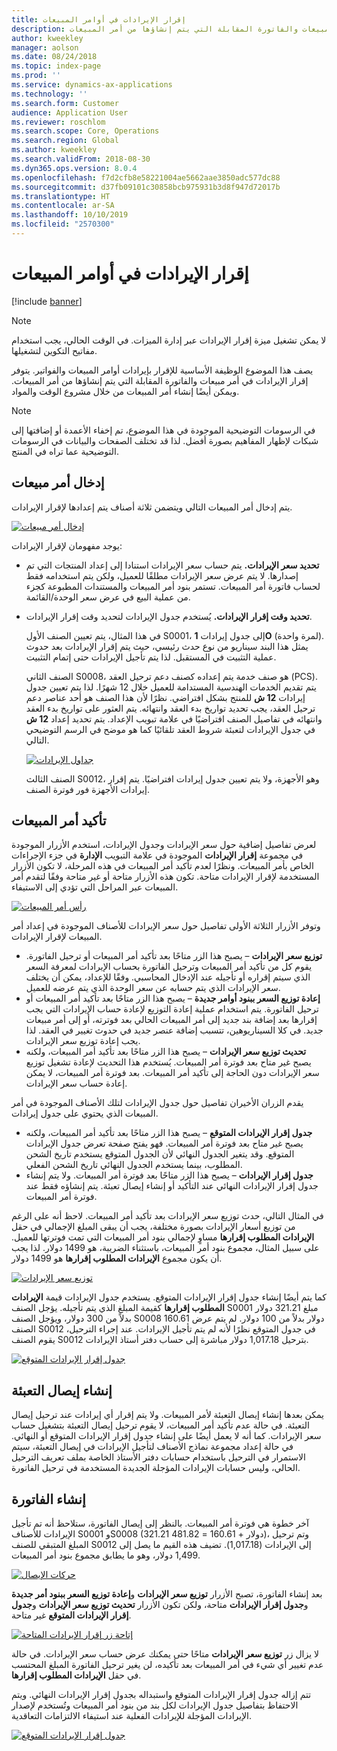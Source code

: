 ```yaml
---
title: إقرار الإيرادات في أوامر المبيعات
description: يصف هذا الموضوع الوظيفة الأساسية للإقرار بإيرادات أوامر المبيعات والفواتير. يتوفر إقرار الإيرادات في أمر المبيعات والفاتورة المقابلة التي يتم إنشاؤها من أمر المبيعات.
author: kweekley
manager: aolson
ms.date: 08/24/2018
ms.topic: index-page
ms.prod: ''
ms.service: dynamics-ax-applications
ms.technology: ''
ms.search.form: Customer
audience: Application User
ms.reviewer: roschlom
ms.search.scope: Core, Operations
ms.search.region: Global
ms.author: kweekley
ms.search.validFrom: 2018-08-30
ms.dyn365.ops.version: 8.0.4
ms.openlocfilehash: f7d2cfb8e58221004ae5662aae3850adc577dc88
ms.sourcegitcommit: d37fb09101c30858bcb975931b3d8f947d72017b
ms.translationtype: HT
ms.contentlocale: ar-SA
ms.lasthandoff: 10/10/2019
ms.locfileid: "2570300"
---
```

# <a name="revenue-recognition-on-sales-orders"></a>إقرار الإيرادات في أوامر المبيعات

[!include [banner](../includes/banner.md)]

> [!NOTE]
> لا يمكن تشغيل ميزة إقرار الإيرادات عبر إدارة الميزات. في الوقت الحالي، يجب استخدام مفاتيح التكوين لتشغيلها.

يصف هذا الموضوع الوظيفة الأساسية للإقرار بإيرادات أوامر المبيعات والفواتير. يتوفر إقرار الإيرادات في أمر مبيعات والفاتورة المقابلة التي يتم إنشاؤها من أمر المبيعات. ويمكن أيضًا إنشاء أمر المبيعات من خلال مشروع الوقت والمواد.

> [!NOTE]
> في الرسومات التوضيحية الموجودة في هذا الموضوع، تم إخفاء الأعمدة أو إضافتها إلى شبكات لإظهار المفاهيم بصورة أفضل. لذا قد تختلف الصفحات والبيانات في الرسومات التوضيحية عما تراه في المنتج.

## <a name="enter-a-sales-order"></a>إدخال أمر مبيعات

يتم إدخال أمر المبيعات التالي ويتضمن ثلاثة أصناف يتم إعدادها لإقرار الإيرادات.

[![إدخال أمر مبيعات](./media/revenue-recognition-so-basic-sales-order-header.png)](./media/revenue-recognition-so-basic-sales-order-header.png)

يوجد مفهومان لإقرار الإيرادات:

- **تحديد سعر الإيرادات.** يتم حساب سعر الإيرادات استنادا إلى إعداد المنتجات التي تم إصدارها. لا يتم عرض سعر الإيرادات مطلقًا للعميل، ولكن يتم استخدامه فقط لحساب فاتورة أمر المبيعات. تستمر بنود أمر المبيعات والمستندات المطبوعة كجزء من عملية البيع في عرض سعر الوحدة/القائمة.
- **تحديد وقت إقرار الإيرادات.** يُستخدم جدول الإيرادات لتحديد وقت إقرار الإيرادات.

    في هذا المثال، يتم تعيين الصنف الأول S0001، إلى جدول إيرادات **1O** (لمرة واحدة). يمثل هذا البند سيناريو من نوع حدث رئيسي، حيث يتم إقرار الإيرادات بعد حدوث عملية التثبيت في المستقبل. لذا يتم تأجيل الإيرادات حتى إتمام التثبيت.

    الصنف الثاني S0008، هو صنف خدمة يتم إعداده كصنف دعم ترحيل العقد (PCS). يتم تقديم الخدمات الهندسية المستدامة للعميل خلال 12 شهرًا. لذا يتم تعيين جدول إيرادات **12 ش** للمنتج بشكل افتراضي. نظرًا لأن هذا الصنف هو أحد عناصر دعم ترحيل العقد، يجب تحديد تواريخ بدء العقد وانتهائه. يتم العثور على تواريخ بدء العقد وانتهائه في تفاصيل الصنف افتراضيًا في علامة تبويب الإعداد. يتم تحديد إعداد **12 ش** في جدول الإيرادات لتعبئة شروط العقد تلقائيًا كما هو موضح في الرسم التوضيحي التالي.

    [![جداول الإيرادات](./media/revenue-recognition-so-basic-revenue-schedules.png)](./media/revenue-recognition-so-basic-revenue-schedules.png)

    الصنف الثالث S0012، وهو الأجهزة، ولا يتم تعيين جدول إيرادات افتراضيًا. يتم إقرار إيرادات الأجهزة فور فوترة الصنف.

## <a name="confirm-the-sales-order"></a>تأكيد أمر المبيعات

لعرض تفاصيل إضافية حول سعر الإيرادات وجدول الإيرادات، استخدم الأزرار الموجودة في مجموعة **إقرار الإيرادات** الموجودة في علامة التبويب **الإدارة** في جزء الإجراءات الخاص بأمر المبيعات. ونظرًا لعدم تأكيد أمر المبيعات في هذه المرحلة، لا تكون الأزرار المستخدمة لإقرار الإيرادات متاحة. تكون هذه الأزرار متاحة أو غير متاحة وفقًا لتقدم أمر المبيعات عبر المراحل التي تؤدي إلى الاستيفاء.

[![رأس أمر المبيعات](./media/revenue-recognition-so-basic-sales-order-header-02.png)](./media/revenue-recognition-so-basic-sales-order-header-02.png)

وتوفر الأزرار الثلاثة الأولى تفاصيل حول سعر الإيرادات للأصناف الموجودة في إعداد أمر المبيعات لإقرار الإيرادات.

- **توزيع سعر الإيرادات** – يصبح هذا الزر متاحًا بعد تأكيد أمر المبيعات أو ترحيل الفاتورة. يقوم كل من تأكيد أمر المبيعات وترحيل الفاتورة بحساب الإيرادات لمعرفة السعر الذي سيتم إقراره أو تأجيله عند الإدخال المحاسبي. وفقًا للإعداد، يمكن أن يختلف سعر الإيرادات الذي يتم حسابه عن سعر الوحدة الذي يتم عرضه للعميل.
- **إعادة توزيع السعر ببنود أوامر جديدة** – يصبح هذا الزر متاحًا بعد تأكيد أمر المبيعات أو ترحيل الفاتورة. يتم استخدام عملية إعادة التوزيع لإعادة حساب الإيرادات التي يجب إقرارها بعد إضافة بند جديد إلى أمر المبيعات الحالي بعد فوترته، أو إلى أمر مبيعات جديد. في كلا السيناريوهين، تتسبب إضافة عنصر جديد في حدوث تغيير في العقد. لذا يجب إعادة توزيع سعر الإيرادات.
- **تحديث توزيع سعر الإيرادات** – يصبح هذا الزر متاحًا بعد تأكيد أمر المبيعات، ولكنه يصبح غير متاح بعد فوترة أمر المبيعات. يُستخدم هذا التحديث لإعادة تشغيل توزيع سعر الإيرادات دون الحاجة إلى تأكيد أمر المبيعات. بعد فوترة أمر المبيعات، لا يمكن إعادة حساب سعر الإيرادات.

يقدم الزران الأخيران تفاصيل حول جدول الإيرادات لتلك الأصناف الموجودة في أمر المبيعات الذي يحتوي على جدول إيرادات.

- **جدول إقرار الإيرادات المتوقع** – يصبح هذا الزر متاحًا بعد تأكيد أمر المبيعات، ولكنه يصبح غير متاح بعد فوترة أمر المبيعات. فهو يفتح صفحة تعرض جدول الإيرادات المتوقع. وقد يتغير الجدول النهائي لأن الجدول المتوقع يستخدم تاريخ الشحن المطلوب، بينما يستخدم الجدول النهائي تاريخ الشحن الفعلي.
- **جدول إقرار الإيرادات** – يصبح هذا الزر متاحًا بعد فوترة أمر المبيعات. ولا يتم إنشاء جدول إقرار الإيرادات النهائي عند التأكيد أو إنشاء إيصال تعبئة. يتم إنشاؤه فقط عند فوترة أمر المبيعات.

في المثال التالي، حدث توزيع سعر الإيرادات بعد تأكيد أمر المبيعات. لاحظ أنه على الرغم من توزيع أسعار الإيرادات بصورة مختلفة، يجب أن يبقى المبلغ الإجمالي في حقل **الإيرادات المطلوب إقرارها** مساوٍ لإجمالي بنود أمر المبيعات التي تمت فوترتها للعميل. على سبيل المثال، مجموع بنود أمر المبيعات، باستثناء الضريبة، هو 1499 دولار. لذا يجب أن يكون مجموع **الإيرادات المطلوب إقرارها** هو 1499 دولار.

[![توزيع سعر الإيرادات](./media/revenue-recognition-so-basic-revenue-price-allocation.png)](./media/revenue-recognition-so-basic-revenue-price-allocation.png)

كما يتم أيضًا إنشاء جدول إقرار الإيرادات المتوقع. يستخدم جدول الإيرادات قيمة **الإيرادات المطلوب إقرارها** كقيمة المبلغ الذي يتم تأجيله. يؤجل الصنف S0001 مبلغ 321.21 دولار بدلاً من 300 دولار، ويؤجل الصنف S0008 160.61 دولار بدلاً من 100 دولار. لم يتم عرض الصنف S0012 في جدول المتوقع نظرًا لأنه لم يتم تأجيل الإيرادات. عند إجراء الترحيل، يقوم الصنف S0012 بترحيل 1,017.18 دولار مباشرة إلى حساب دفتر أستاذ الإيرادات.

[![جدول إقرار الإيرادات المتوقع](./media/revenue-recognition-so-basic-expected-rev-rec-schedule.png)](./media/revenue-recognition-so-basic-expected-rev-rec-schedule.png)

## <a name="create-the-packing-slip"></a>إنشاء إيصال التعبئة

يمكن بعدها إنشاء إيصال التعبئة لأمر المبيعات. ولا يتم إقرار أي إيرادات عند ترحيل إيصال التعبئة. في حالة عدم تأكيد أمر المبيعات، لا يقوم ترحيل إيصال التعبئة بتشغيل حساب سعر الإيرادات. كما أنه لا يعمل أيضًا على إنشاء جدول إقرار الإيرادات المتوقع أو النهائي. في حالة إعداد مجموعة نماذج الأصناف لتأجيل الإيرادات في إيصال التعبئة، سيتم الاستمرار في الترحيل باستخدام حسابات دفتر الأستاذ الخاصة بملف تعريف الترحيل الحالي، وليس حسابات الإيرادات المؤجلة الجديدة المستخدمة في ترحيل الفاتورة.

## <a name="create-the-invoice"></a>إنشاء الفاتورة

آخر خطوة هي فوترة أمر المبيعات. بالنظر إلى إيصال الفاتورة، ستلاحظ أنه تم تأجيل الإيرادات للأصناف S0001 وS0008 (321.21 دولار + 160.61 = 481.82)، وتم ترحيل المبلغ المتبقي للصنف S0012 إلى الإيرادات (1,017.18). تضيف هذه القيم ما يصل إلى 1,499 دولار، وهو ما يطابق مجموع بنود أمر المبيعات.

[![حركات الإيصال](./media/revenue-recognition-so-voucher-transactions.png)](./media/revenue-recognition-so-voucher-transactions.png)

بعد إنشاء الفاتورة، تصبح الأزرار **توزيع سعر الإيرادات** و**إعادة توزيع السعر ببنود أمر جديدة** و**جدول إقرار الإيرادات** متاحة، ولكن تكون الأزرار **تحديث توزيع سعر الإيرادات** و**جدول إقرار الإيرادات المتوقع** غير متاحة.

[![إتاحة زر إقرار الإيرادات المتاحة](./media/revenue-recognition-so-basic-after-invoice-buttons.png)](./media/revenue-recognition-so-basic-after-invoice-buttons.png)

لا يزال زر **توزيع سعر الإيرادات** متاحًا حتى يمكنك عرض حساب سعر الإيرادات. في حالة عدم تغيير أي شيء في أمر المبيعات بعد تأكيده، لن يغير ترحيل الفاتورة المبلغ المحتسب في حقل **الإيرادات المطلوب إقرارها**.

تتم إزاله جدول إقرار الإيرادات المتوقع واستبداله بجدول إقرار الإيرادات النهائي. ويتم الاحتفاظ بتفاصيل جدول الإيرادات لكل بند من بنود أمر المبيعات وتُستخدم لإصدار الإيرادات المؤجلة للإيرادات الفعلية عند استيفاء الالتزامات التعاقدية.

[![جدول إقرار الإيرادات المتوقع](./media/revenue-recognition-so-revenue-recognition-schedule.png)](./media/revenue-recognition-so-revenue-recognition-schedule.png)
